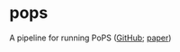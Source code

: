 # pops
A pipeline for running PoPS ([GitHub](https://github.com/FinucaneLab/pops); [paper](https://www.nature.com/articles/s41588-023-01443-6))
